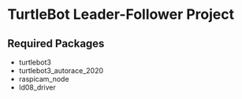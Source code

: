 # TurtleBot Leader-Follower Project

## Required Packages
- turtlebot3
- turtlebot3_autorace_2020
- raspicam_node
- ld08_driver
